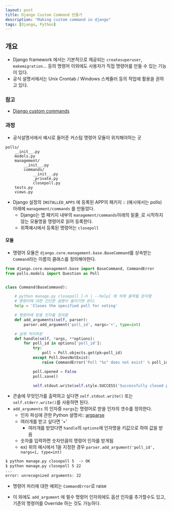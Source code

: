 ```yaml
---
layout: post
title: Django Custom Command 만들기
description: "Making custom command in django"
tags: [Django, Python]
---
```


## 개요
- Django framework 에서는 기본적으로 제공되는 `createsuperuser`, `makemigration`... 등의 명령어 이외에도 사용자가 직접 명령어를 만들 수 있는 기능이 있다.
- 공식 설명서에서는 Unix Crontab / Windows 스케쥴러 등의 작업에 활용을 권하고 있다.

### 참고
- [Django custom commands](https://docs.djangoproject.com/en/2.0/howto/custom-management-commands/)

### 과정
- 공식설명서에서 예시로 들어준 커스텀 명령어 모듈이 위치해야하는 곳
```
polls/
    __init__.py
    models.py
    management/
        __init__.py
        commands/
            __init__.py
            _private.py
            closepoll.py
    tests.py
    views.py
```
- Django 설정의 `INSTALLED_APPS` 에 등록된 APP의 패키지 :: (예시에서는 polls) 아래에 `management/commands` 를 만들었다.
  - Django는 앱 패키지 내부의 `management/commands`아래의 밑줄`_`로 시작하지 않는 모듈명을 명령어로 읽어 등록한다.
  - 위쪽예시에서 등록된 명령어는 `closepoll`

#### 모듈
- 명령어 모듈은 `django.core.management.base.BaseCommand`를 상속받는 `Command`라는 이름의 클래스를 정의해야한다.  

```python
from django.core.management.base import BaseCommand, CommandError
from polls.models import Question as Poll


class Command(BaseCommand):

    # python manage.py closepoll [-h | --help] 에 의해 출력될 문자열
    # 명령어에 대한 간단한 설명이 들어가면 된다.
    help = 'Closes the specified poll for voting'

    # 명령어에 받을 인자를 정의함
    def add_arguments(self, parser):
        parser.add_argument('poll_id', nargs='+', type=int)

    # 실제 처리부분
    def handle(self, *args, **options):
        for poll_id in options['poll_id']:
            try:
                poll = Poll.objects.get(pk=poll_id)
            except Poll.DoesNotExist:
                raise CommandError('Poll "%s" does not exist' % poll_id)

            poll.opened = False
            poll.save()

            self.stdout.write(self.style.SUCCESS('Successfully closed poll "%s"' % poll_id))
```
- 콘솔에 무엇인가를 출력하고 싶다면 `self.stdout.write()` 또는 `self.stderr.write()`를 사용하면 된다.
- `add_arguments` 의 인자중 `nargs`는 명령어로 받을 인자의 갯수를 정의한다.
  - 인자 파싱에 관한 Python 설명서:: [argparse](https://docs.python.org/3/library/argparse.html#module-argparse)
  - 여러개를 받고 싶다면 '+'
    - 여러개를 받았다면 `handle`의 `options`에 인자명을 키값으로 하여 값을 받음
  - 숫자를 입력하면 숫자만큼의 명령어 인자를 받게됨
  - ex) 위의 예시에서 1을 지정한 경우 `parser.add_argument('poll_id', nargs=1, type=int)`  
    
    
```bash
$ python manage.py closepoll 5  -> OK
$ python manage.py closepoll 5 22
...
error: unrecognized arguments: 22
```

- 명령어 처리에 대한 예외는 `CommandError`로 raise

- 이 외에도 `add_argument` 에 필수 명령어 인자외에도 옵션 인자를 추가할수도 있고, 기존의 명령어를 Override 하는 것도 가능하다.